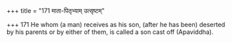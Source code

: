 +++
title = "171 माता-पितृभ्याम् उत्सृष्टम्"

+++
171	He whom (a man) receives as his son, (after he has been) deserted by his parents or by either of them, is called a son cast off (Apaviddha).